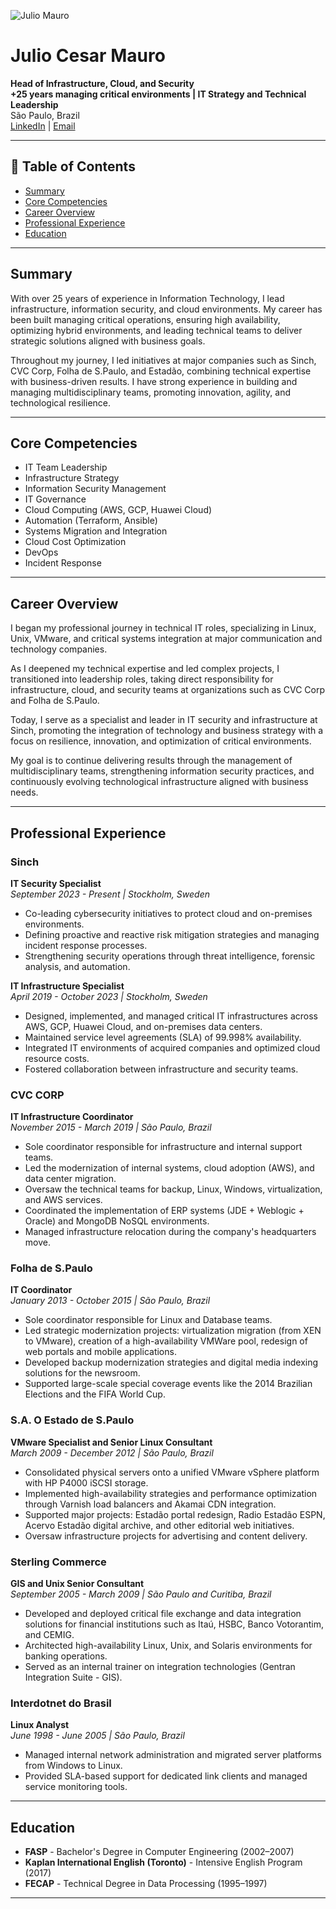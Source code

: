 ![Julio Mauro](https://avatars1.githubusercontent.com/u/25463339?s=90&v=4) 

# Julio Cesar Mauro

**Head of Infrastructure, Cloud, and Security**  
**+25 years managing critical environments | IT Strategy and Technical Leadership**  
São Paulo, Brazil  
[LinkedIn](https://www.linkedin.com/in/juliomauro) | [Email](mailto:julio.mauro@gmail.com)

---

## 🔹 Table of Contents

- [Summary](#summary)
- [Core Competencies](#core-competencies)
- [Career Overview](#career-overview)
- [Professional Experience](#professional-experience)
- [Education](#education)

---

## Summary

With over 25 years of experience in Information Technology, I lead infrastructure, information security, and cloud environments. My career has been built managing critical operations, ensuring high availability, optimizing hybrid environments, and leading technical teams to deliver strategic solutions aligned with business goals.

Throughout my journey, I led initiatives at major companies such as Sinch, CVC Corp, Folha de S.Paulo, and Estadão, combining technical expertise with business-driven results. I have strong experience in building and managing multidisciplinary teams, promoting innovation, agility, and technological resilience.

---

## Core Competencies

- IT Team Leadership
- Infrastructure Strategy
- Information Security Management
- IT Governance
- Cloud Computing (AWS, GCP, Huawei Cloud)
- Automation (Terraform, Ansible)
- Systems Migration and Integration
- Cloud Cost Optimization
- DevOps
- Incident Response

---

## Career Overview

I began my professional journey in technical IT roles, specializing in Linux, Unix, VMware, and critical systems integration at major communication and technology companies.

As I deepened my technical expertise and led complex projects, I transitioned into leadership roles, taking direct responsibility for infrastructure, cloud, and security teams at organizations such as CVC Corp and Folha de S.Paulo.

Today, I serve as a specialist and leader in IT security and infrastructure at Sinch, promoting the integration of technology and business strategy with a focus on resilience, innovation, and optimization of critical environments.

My goal is to continue delivering results through the management of multidisciplinary teams, strengthening information security practices, and continuously evolving technological infrastructure aligned with business needs.

---

## Professional Experience

### Sinch
**IT Security Specialist**  
_September 2023 - Present | Stockholm, Sweden_

- Co-leading cybersecurity initiatives to protect cloud and on-premises environments.
- Defining proactive and reactive risk mitigation strategies and managing incident response processes.
- Strengthening security operations through threat intelligence, forensic analysis, and automation.

**IT Infrastructure Specialist**  
_April 2019 - October 2023 | Stockholm, Sweden_

- Designed, implemented, and managed critical IT infrastructures across AWS, GCP, Huawei Cloud, and on-premises data centers.
- Maintained service level agreements (SLA) of 99.998% availability.
- Integrated IT environments of acquired companies and optimized cloud resource costs.
- Fostered collaboration between infrastructure and security teams.

### CVC CORP
**IT Infrastructure Coordinator**  
_November 2015 - March 2019 | São Paulo, Brazil_

- Sole coordinator responsible for infrastructure and internal support teams.
- Led the modernization of internal systems, cloud adoption (AWS), and data center migration.
- Oversaw the technical teams for backup, Linux, Windows, virtualization, and AWS services.
- Coordinated the implementation of ERP systems (JDE + Weblogic + Oracle) and MongoDB NoSQL environments.
- Managed infrastructure relocation during the company's headquarters move.

### Folha de S.Paulo
**IT Coordinator**  
_January 2013 - October 2015 | São Paulo, Brazil_

- Sole coordinator responsible for Linux and Database teams.
- Led strategic modernization projects: virtualization migration (from XEN to VMware), creation of a high-availability VMWare pool, redesign of web portals and mobile applications.
- Developed backup modernization strategies and digital media indexing solutions for the newsroom.
- Supported large-scale special coverage events like the 2014 Brazilian Elections and the FIFA World Cup.

### S.A. O Estado de S.Paulo
**VMware Specialist and Senior Linux Consultant**  
_March 2009 - December 2012 | São Paulo, Brazil_

- Consolidated physical servers onto a unified VMware vSphere platform with HP P4000 iSCSI storage.
- Implemented high-availability strategies and performance optimization through Varnish load balancers and Akamai CDN integration.
- Supported major projects: Estadão portal redesign, Radio Estadão ESPN, Acervo Estadão digital archive, and other editorial web initiatives.
- Oversaw infrastructure projects for advertising and content delivery.

### Sterling Commerce
**GIS and Unix Senior Consultant**  
_September 2005 - March 2009 | São Paulo and Curitiba, Brazil_

- Developed and deployed critical file exchange and data integration solutions for financial institutions such as Itaú, HSBC, Banco Votorantim, and CEMIG.
- Architected high-availability Linux, Unix, and Solaris environments for banking operations.
- Served as an internal trainer on integration technologies (Gentran Integration Suite - GIS).

### Interdotnet do Brasil
**Linux Analyst**  
_June 1998 - June 2005 | São Paulo, Brazil_

- Managed internal network administration and migrated server platforms from Windows to Linux.
- Provided SLA-based support for dedicated link clients and managed service monitoring tools.

---

## Education

- **FASP** - Bachelor's Degree in Computer Engineering (2002–2007)
- **Kaplan International English (Toronto)** - Intensive English Program (2017)
- **FECAP** - Technical Degree in Data Processing (1995–1997)

---

